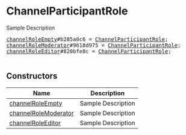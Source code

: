 # ChannelParticipantRole

Sample Description

<pre>
<a href="../constructor/channelRoleEmpty">channelRoleEmpty</a>#b285a0c6 = <a href="../type/ChannelParticipantRole.md">ChannelParticipantRole</a>;
<a href="../constructor/channelRoleModerator">channelRoleModerator</a>#9618d975 = <a href="../type/ChannelParticipantRole.md">ChannelParticipantRole</a>;
<a href="../constructor/channelRoleEditor">channelRoleEditor</a>#820bfe8c = <a href="../type/ChannelParticipantRole.md">ChannelParticipantRole</a>;

</pre>

## Constructors

| Name | Description |
|------|-------------|
| [channelRoleEmpty](../constructor/channelRoleEmpty.md) | Sample Description |
| [channelRoleModerator](../constructor/channelRoleModerator.md) | Sample Description |
| [channelRoleEditor](../constructor/channelRoleEditor.md) | Sample Description |

